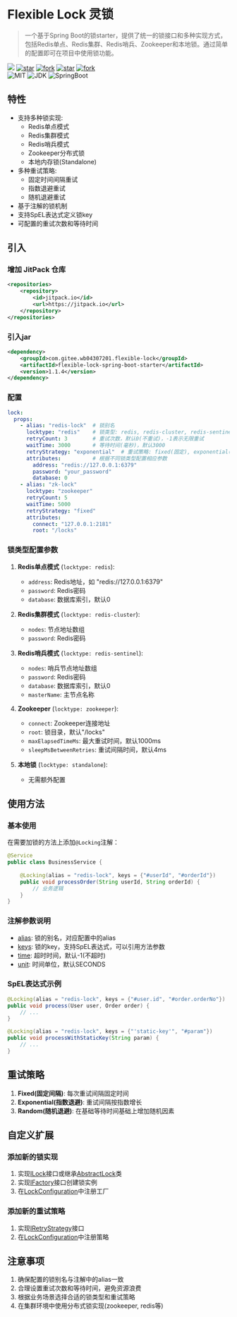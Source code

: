 # Flexible Lock 灵锁

> 一个基于Spring Boot的锁starter，提供了统一的锁接口和多种实现方式，包括Redis单点、Redis集群、Redis哨兵、Zookeeper和本地锁。通过简单的配置即可在项目中使用锁功能。


[![](https://jitpack.io/v/com.gitee.wb04307201/flexible-lock.svg)](https://jitpack.io/#com.gitee.wb04307201/flexible-lock)
[![star](https://gitee.com/wb04307201/flexible-lock/badge/star.svg?theme=dark)](https://gitee.com/wb04307201/flexible-lock)
[![fork](https://gitee.com/wb04307201/flexible-lock/badge/fork.svg?theme=dark)](https://gitee.com/wb04307201/flexible-lock)
[![star](https://img.shields.io/github/stars/wb04307201/flexible-lock)](https://github.com/wb04307201/flexible-lock)
[![fork](https://img.shields.io/github/forks/wb04307201/flexible-lock)](https://github.com/wb04307201/flexible-lock)  
![MIT](https://img.shields.io/badge/License-Apache2.0-blue.svg) ![JDK](https://img.shields.io/badge/JDK-17+-green.svg) ![SpringBoot](https://img.shields.io/badge/Srping%20Boot-3+-green.svg)

## 特性

- 支持多种锁实现:
    - Redis单点模式
    - Redis集群模式
    - Redis哨兵模式
    - Zookeeper分布式锁
    - 本地内存锁(Standalone)
- 多种重试策略:
    - 固定时间间隔重试
    - 指数退避重试
    - 随机退避重试
- 基于注解的锁机制
- 支持SpEL表达式定义锁key
- 可配置的重试次数和等待时间

## 引入

### 增加 JitPack 仓库
```xml
<repositories>
    <repository>
        <id>jitpack.io</id>
        <url>https://jitpack.io</url>
    </repository>
</repositories>
```

### 引入jar
```xml
<dependency>
    <groupId>com.gitee.wb04307201.flexible-lock</groupId>
    <artifactId>flexible-lock-spring-boot-starter</artifactId>
    <version>1.1.4</version>
</dependency>
```

### 配置
```yaml
lock:
  props:
    - alias: "redis-lock"  # 锁别名
      locktype: "redis"    # 锁类型: redis, redis-cluster, redis-sentinel, zookeeper, standalone
      retryCount: 3        # 重试次数，默认0(不重试)，-1表示无限重试
      waitTime: 3000       # 等待时间(毫秒)，默认3000
      retryStrategy: "exponential"  # 重试策略: fixed(固定), exponential(指数退避), random(随机)
      attributes:          # 根据不同锁类型配置相应参数
        address: "redis://127.0.0.1:6379"
        password: "your_password"
        database: 0
    - alias: "zk-lock"
      locktype: "zookeeper"
      retryCount: 5
      waitTime: 5000
      retryStrategy: "fixed"
      attributes:
        connect: "127.0.0.1:2181"
        root: "/locks"
```

### 锁类型配置参数

1. **Redis单点模式** (`locktype: redis`):
    - `address`: Redis地址，如 "redis://127.0.0.1:6379"
    - `password`: Redis密码
    - `database`: 数据库索引，默认0

2. **Redis集群模式** (`locktype: redis-cluster`):
    - `nodes`: 节点地址数组
    - `password`: Redis密码

3. **Redis哨兵模式** (`locktype: redis-sentinel`):
    - `nodes`: 哨兵节点地址数组
    - `password`: Redis密码
    - `database`: 数据库索引，默认0
    - `masterName`: 主节点名称

4. **Zookeeper** (`locktype: zookeeper`):
    - `connect`: Zookeeper连接地址
    - `root`: 锁目录，默认"/locks"
    - `maxElapsedTimeMs`: 最大重试时间，默认1000ms
    - `sleepMsBetweenRetries`: 重试间隔时间，默认4ms

5. **本地锁** (`locktype: standalone`):
    - 无需额外配置

## 使用方法

### 基本使用

在需要加锁的方法上添加`@Locking`注解：

```java
@Service
public class BusinessService {
    
    @Locking(alias = "redis-lock", keys = {"#userId", "#orderId"})
    public void processOrder(String userId, String orderId) {
        // 业务逻辑
    }
}
```

### 注解参数说明

- [alias](flexible-lock\src\main\java\cn\wubo\flexible\lock\annotation\Locking.java#L13-L13): 锁的别名，对应配置中的alias
- [keys](flexible-lock\src\main\java\cn\wubo\flexible\lock\annotation\Locking.java#L19-L19): 锁的key，支持SpEL表达式，可以引用方法参数
- [time](flexible-lock\src\main\java\cn\wubo\flexible\lock\annotation\Locking.java#L21-L21): 超时时间，默认-1(不超时)
- [unit](flexible-lock\src\main\java\cn\wubo\flexible\lock\annotation\Locking.java#L23-L23): 时间单位，默认SECONDS

### SpEL表达式示例

```java
@Locking(alias = "redis-lock", keys = {"#user.id", "#order.orderNo"})
public void process(User user, Order order) {
    // ...
}

@Locking(alias = "redis-lock", keys = {"'static-key'", "#param"})
public void processWithStaticKey(String param) {
    // ...
}
```

## 重试策略

1. **Fixed(固定间隔)**: 每次重试间隔固定时间
2. **Exponential(指数退避)**: 重试间隔按指数增长
3. **Random(随机退避)**: 在基础等待时间基础上增加随机因素

## 自定义扩展

### 添加新的锁实现

1. 实现[ILock](flexible-lock\src\main\java\cn\wubo\flexible\lock\lock\ILock.java#L4-L50)接口或继承[AbstractLock](flexible-lock\src\main\java\cn\wubo\flexible\lock\lock\platform\AbstractLock.java#L8-L45)类
2. 实现[IFactory](flexible-lock\src\main\java\cn\wubo\flexible\lock\factory\IFactory.java#L7-L12)接口创建锁实例
3. 在[LockConfiguration](flexible-lock-spring-boot-autoconfigure\src\main\java\cn\wubo\flexible\lock\autoconfigure\LockConfiguration.java#L22-L86)中注册工厂

### 添加新的重试策略

1. 实现[IRetryStrategy](flexible-lock\src\main\java\cn\wubo\flexible\lock\retry\IRetryStrategy.java#L5-L20)接口
2. 在[LockConfiguration](flexible-lock-spring-boot-autoconfigure\src\main\java\cn\wubo\flexible\lock\autoconfigure\LockConfiguration.java#L22-L86)中注册策略


## 注意事项

1. 确保配置的锁别名与注解中的alias一致
2. 合理设置重试次数和等待时间，避免资源浪费
3. 根据业务场景选择合适的锁类型和重试策略
4. 在集群环境中使用分布式锁实现(zookeeper, redis等)
